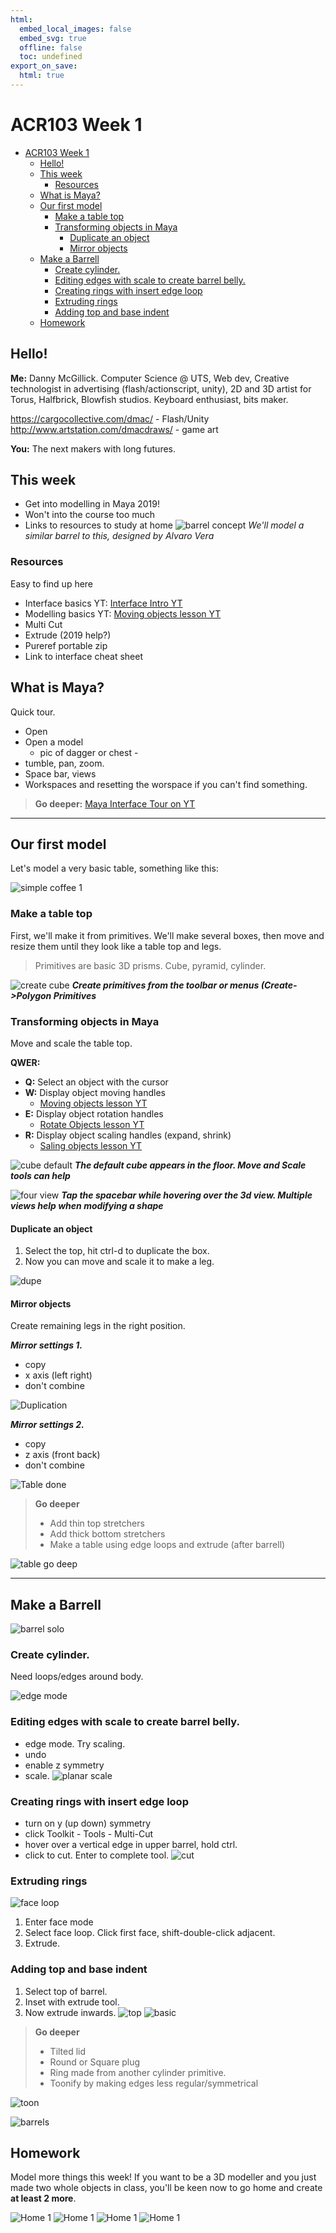 ```yaml
---
html:
  embed_local_images: false
  embed_svg: true
  offline: false
  toc: undefined
export_on_save:
  html: true
---
```

# ACR103 Week 1


<!-- @import "[TOC]" {cmd="toc" depthFrom=1 depthTo=6 orderedList=false} -->

<!-- code_chunk_output -->

- [ACR103 Week 1](#acr103-week-1)
  - [Hello!](#hello)
  - [This week](#this-week)
    - [Resources](#resources)
  - [What is Maya?](#what-is-maya)
  - [Our first model](#our-first-model)
    - [Make a table top](#make-a-table-top)
    - [Transforming objects in Maya](#transforming-objects-in-maya)
      - [Duplicate an object](#duplicate-an-object)
      - [Mirror objects](#mirror-objects)
  - [Make a Barrell](#make-a-barrell)
    - [Create cylinder.](#create-cylinder)
    - [Editing edges with scale to create barrel belly.](#editing-edges-with-scale-to-create-barrel-belly)
    - [Creating rings with insert edge loop](#creating-rings-with-insert-edge-loop)
    - [Extruding rings](#extruding-rings)
    - [Adding top and base indent](#adding-top-and-base-indent)
  - [Homework](#homework)

<!-- /code_chunk_output -->


## Hello!

**Me:** Danny McGillick. Computer Science @ UTS, Web dev, Creative technologist in advertising (flash/actionscript, unity), 2D and 3D artist for Torus, Halfbrick, Blowfish studios. Keyboard enthusiast, bits maker.

https://cargocollective.com/dmac/ - Flash/Unity 
http://www.artstation.com/dmacdraws/ - game art

**You:** The next makers with long futures.

## This week

* Get into modelling in Maya 2019!
* Won't into the course too much
* Links to resources to study at home
![barrel concept](assets/week1/barrel_simple_solo.jpg)
_We'll model a similar barrel to this, designed by Alvaro Vera_

### Resources

Easy to find up here

* Interface basics YT: [Interface Intro YT](https://youtu.be/dbjAnutq1vQ)
* Modelling basics YT: [Moving objects lesson YT](https://www.youtube.com/watch?v=1n89UOtMI_Y&list=PLD8E5717592CF5C26&index=7)
* Multi Cut
* Extrude (2019 help?)
* Pureref portable zip
* Link to interface cheat sheet

## What is Maya?

Quick tour.
* Open
* Open a model
  - pic of dagger or chest -
* tumble, pan, zoom.
* Space bar, views
* Workspaces and resetting the worspace if you can't find something.
  
> **Go deeper:** 
>  [Maya Interface Tour on YT](https://www.youtube.com/watch?v=okaC2_NxPYQ&list=PLD8E5717592CF5C26&index=10)

___

## Our first model

Let's model a very basic table, something like this:

![simple coffee 1](assets/week1/coffee_table_simple_01.jpg)

### Make a table top 
First, we'll make it from primitives. We'll make several boxes, then move and resize them until they look like a table top and legs.

> Primitives are basic 3D prisms. Cube, pyramid, cylinder.


![create cube](assets/week1/table_create_cube.png)
_**Create primitives from the toolbar or menus (Create->Polygon Primitives**_





### Transforming objects in Maya
Move and scale the table top.

**QWER:**
* **Q:** Select an object with the cursor
* **W:** Display object moving handles
  - [Moving objects lesson YT](https://www.youtube.com/watch?v=1n89UOtMI_Y&list=PLD8E5717592CF5C26&index=7)
* **E:** Display object rotation handles
  - [Rotate Objects lesson YT](https://www.youtube.com/watch?v=BvsN5GzxoHo&list=PLD8E5717592CF5C26&index=8)
* **R:** Display object scaling handles (expand, shrink)
  - [Saling objects lesson YT](https://www.youtube.com/watch?v=Kmuf2M9Nvp0&list=PLD8E5717592CF5C26&index=9)

![cube default](assets/week1/table_move_cube.png)
_**The default cube appears in the floor. Move and Scale tools can help**_

![four view](assets/week1/table_four_views.png)
_**Tap the spacebar while hovering over the 3d view. Multiple views help when modifying a shape**_

#### Duplicate an object

1) Select the top, hit ctrl-d to duplicate the box. 
2) Now you can move and scale it to make a leg.
   
![dupe](assets/week1/table_duplicate.png)

#### Mirror objects
Create remaining legs in the right position.

_**Mirror settings 1.**_
* copy
* x axis (left right)
* don't combine

![Duplication](assets/week1/table_mirror_options.png)

_**Mirror settings 2.**_
* copy
* z axis (front back)
* don't combine


![Table done](assets/week1/table_simple_done.png)

> **Go deeper**
> * Add thin top stretchers 
> * Add thick bottom stretchers
> * Make a table using edge loops and extrude (after barrell)

![table go deep](assets/week1/table_go_deeper.png)

---

## Make a Barrell

![barrel solo](assets/week1/barrel_simple_solo.jpg)

### Create cylinder.

Need loops/edges around body.

![edge mode](assets/week1/barrel_maya_edge_select.png)

### Editing edges with scale to create barrel belly.
  - edge mode. Try scaling.
  - undo
  - enable z symmetry
  - scale.
  ![planar scale](assets/week1/barrel_maya_scale_belly.png)

### Creating rings with insert edge loop

  - turn on y (up down) symmetry
  - click Toolkit - Tools - Multi-Cut
  - hover over a vertical edge in upper barrel, hold ctrl.
  - click to cut. Enter to complete tool.
  ![cut](assets/week1/barrel_maya_multi-cut.png)
  
### Extruding rings

![face loop](assets/week1/barrel_maya_loop_faces.png)

1. Enter face mode
2. Select face loop. Click first face, shift-double-click adjacent. 
3. Extrude.

### Adding top and base indent

1. Select top of barrel. 
2. Inset with extrude tool.
3. Now extrude inwards.
![top](assets/week1/barrel_maya_top.png)
![basic](assets/week1/barrel_maya_done.png)

> **Go deeper**
>- Tilted lid
>- Round or Square plug
>- Ring made from another cylinder primitive.
>- Toonify by making edges less regular/symmetrical

![toon](assets/week1/barrel_maya_toon.png)

![barrels](assets/week1/barrels_simple.jpg)

## Homework

Model more things this week! If you want to be a 3D modeller and you just made two whole objects in class, you'll be keen now to go home and create **at least 2 more**.

![Home 1](assets/week1/home_concepts_1.jpg)
![Home 1](assets/week1/home_concepts_2.png)
![Home 1](assets/week1/home_concepts_3.png)
![Home 1](assets/week1/home_concepts_4.jpg)